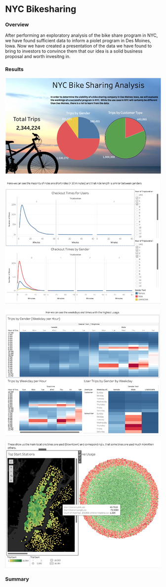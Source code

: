 # NYC Bikesharing

### Overview

After performing an exploratory analysis of the bike share program in NYC, we have found sufficient data to inform a piolet program in Des Moines, Iowa. Now we have created a presentation of the data we have found to bring to investors to convince them that our idea is a solid business proposal and worth invesitng in. 


### Results

![Basic Trip Statistics](https://github.com/Olibabba/bikesharing/blob/main/Resources/Screen%20Shot%202022-07-02%20at%2011.21.47%20PM.png)

![Length of Ride](https://github.com/Olibabba/bikesharing/blob/main/Resources/Screen%20Shot%202022-07-02%20at%2011.21.57%20PM.png)

![Time of Day and Week Heatmap](https://github.com/Olibabba/bikesharing/blob/main/Resources/Screen%20Shot%202022-07-02%20at%2011.22.08%20PM.png)

![Bike Usage](https://github.com/Olibabba/bikesharing/blob/main/Resources/Screen%20Shot%202022-07-02%20at%2011.22.24%20PM.png)


### Summary